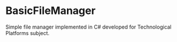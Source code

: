 # BasicFileManager
Simple file manager implemented in C# developed for Technological Platforms subject.
